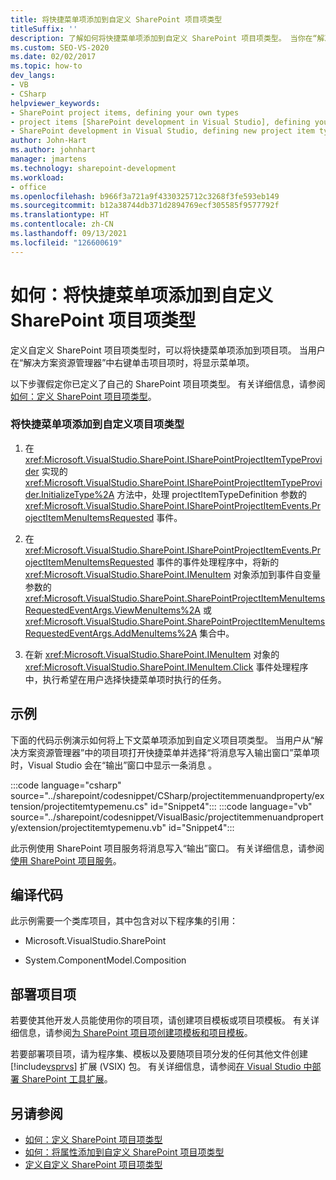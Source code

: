 ```yaml
---
title: 将快捷菜单项添加到自定义 SharePoint 项目项类型
titleSuffix: ''
description: 了解如何将快捷菜单项添加到自定义 SharePoint 项目项类型。 当你在“解决方案资源管理器”中右键单击项目项时，将显示菜单项。
ms.custom: SEO-VS-2020
ms.date: 02/02/2017
ms.topic: how-to
dev_langs:
- VB
- CSharp
helpviewer_keywords:
- SharePoint project items, defining your own types
- project items [SharePoint development in Visual Studio], defining your own types
- SharePoint development in Visual Studio, defining new project item types
author: John-Hart
ms.author: johnhart
manager: jmartens
ms.technology: sharepoint-development
ms.workload:
- office
ms.openlocfilehash: b966f3a721a9f4330325712c3268f3fe593eb149
ms.sourcegitcommit: b12a38744db371d2894769ecf305585f9577792f
ms.translationtype: HT
ms.contentlocale: zh-CN
ms.lasthandoff: 09/13/2021
ms.locfileid: "126600619"
---
```

# <a name="how-to-add-a-shortcut-menu-item-to-a-custom-sharepoint-project-item-type"></a>如何：将快捷菜单项添加到自定义 SharePoint 项目项类型
  定义自定义 SharePoint 项目项类型时，可以将快捷菜单项添加到项目项。 当用户在“解决方案资源管理器”中右键单击项目项时，将显示菜单项。

 以下步骤假定你已定义了自己的 SharePoint 项目项类型。 有关详细信息，请参阅[如何：定义 SharePoint 项目项类型](../sharepoint/how-to-define-a-sharepoint-project-item-type.md)。

### <a name="to-add-a-shortcut-menu-item-to-a-custom-project-item-type"></a>将快捷菜单项添加到自定义项目项类型

1. 在 <xref:Microsoft.VisualStudio.SharePoint.ISharePointProjectItemTypeProvider> 实现的 <xref:Microsoft.VisualStudio.SharePoint.ISharePointProjectItemTypeProvider.InitializeType%2A> 方法中，处理 projectItemTypeDefinition 参数的 <xref:Microsoft.VisualStudio.SharePoint.ISharePointProjectItemEvents.ProjectItemMenuItemsRequested> 事件。

2. 在 <xref:Microsoft.VisualStudio.SharePoint.ISharePointProjectItemEvents.ProjectItemMenuItemsRequested> 事件的事件处理程序中，将新的 <xref:Microsoft.VisualStudio.SharePoint.IMenuItem> 对象添加到事件自变量参数的 <xref:Microsoft.VisualStudio.SharePoint.SharePointProjectItemMenuItemsRequestedEventArgs.ViewMenuItems%2A> 或 <xref:Microsoft.VisualStudio.SharePoint.SharePointProjectItemMenuItemsRequestedEventArgs.AddMenuItems%2A> 集合中。

3. 在新 <xref:Microsoft.VisualStudio.SharePoint.IMenuItem> 对象的 <xref:Microsoft.VisualStudio.SharePoint.IMenuItem.Click> 事件处理程序中，执行希望在用户选择快捷菜单项时执行的任务。

## <a name="example"></a>示例
 下面的代码示例演示如何将上下文菜单项添加到自定义项目项类型。 当用户从“解决方案资源管理器”中的项目项打开快捷菜单并选择“将消息写入输出窗口”菜单项时，Visual Studio 会在“输出”窗口中显示一条消息  。

 :::code language="csharp" source="../sharepoint/codesnippet/CSharp/projectitemmenuandproperty/extension/projectitemtypemenu.cs" id="Snippet4":::
 :::code language="vb" source="../sharepoint/codesnippet/VisualBasic/projectitemmenuandproperty/extension/projectitemtypemenu.vb" id="Snippet4":::

 此示例使用 SharePoint 项目服务将消息写入“输出”窗口。 有关详细信息，请参阅[使用 SharePoint 项目服务](../sharepoint/using-the-sharepoint-project-service.md)。

## <a name="compile-the-code"></a>编译代码
 此示例需要一个类库项目，其中包含对以下程序集的引用：

- Microsoft.VisualStudio.SharePoint

- System.ComponentModel.Composition

## <a name="deploy-the-project-item"></a>部署项目项
 若要使其他开发人员能使用你的项目项，请创建项目模板或项目项模板。 有关详细信息，请参阅[为 SharePoint 项目项创建项模板和项目模板](../sharepoint/creating-item-templates-and-project-templates-for-sharepoint-project-items.md)。

 若要部署项目项，请为程序集、模板以及要随项目项分发的任何其他文件创建 [!include[vsprvs](../sharepoint/includes/vsprvs-md.md)] 扩展 (VSIX) 包。 有关详细信息，请参阅[在 Visual Studio 中部署 SharePoint 工具扩展](../sharepoint/deploying-extensions-for-the-sharepoint-tools-in-visual-studio.md)。

## <a name="see-also"></a>另请参阅
- [如何：定义 SharePoint 项目项类型](../sharepoint/how-to-define-a-sharepoint-project-item-type.md)
- [如何：将属性添加到自定义 SharePoint 项目项类型](../sharepoint/how-to-add-a-property-to-a-custom-sharepoint-project-item-type.md)
- [定义自定义 SharePoint 项目项类型](../sharepoint/defining-custom-sharepoint-project-item-types.md)
